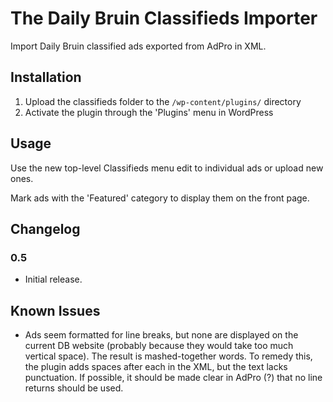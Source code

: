 # The Daily Bruin Classifieds Importer

Import Daily Bruin classified ads exported from AdPro in XML.

## Installation

1. Upload the classifieds folder to the `/wp-content/plugins/` directory
2. Activate the plugin through the 'Plugins' menu in WordPress

## Usage

Use the new top-level Classifieds menu edit to individual ads or upload new ones.

Mark ads with the 'Featured' category to display them on the front page.

## Changelog

### 0.5 #
* Initial release.

## Known Issues

*	Ads seem formatted for line breaks, but none are displayed on the current DB website (probably because they would take too much vertical space). The result is mashed-together words. To remedy this, the plugin adds spaces after each <paragraph> in the XML, but the text lacks punctuation. If possible, it should be made clear in AdPro (?) that no line returns should be used. 

